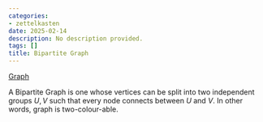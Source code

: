 ```yaml
---
categories:
- zettelkasten
date: 2025-02-14
description: No description provided.
tags: []
title: Bipartite Graph
---
```


[Graph](Graph.md)

A Bipartite Graph is one whose vertices can be split into two independent groups $U,V$ such that every node connects between $U$ and $V$. In other words, graph is two-colour-able.
